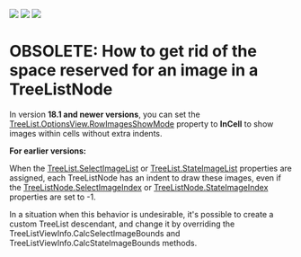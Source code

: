 <!-- default badges list -->
![](https://img.shields.io/endpoint?url=https://codecentral.devexpress.com/api/v1/VersionRange/128637612/17.2.3%2B)
[![](https://img.shields.io/badge/Open_in_DevExpress_Support_Center-FF7200?style=flat-square&logo=DevExpress&logoColor=white)](https://supportcenter.devexpress.com/ticket/details/E2153)
[![](https://img.shields.io/badge/📖_How_to_use_DevExpress_Examples-e9f6fc?style=flat-square)](https://docs.devexpress.com/GeneralInformation/403183)
<!-- default badges end -->
# OBSOLETE: How to get rid of the space reserved for an image in a TreeListNode

In version **18.1 and newer versions**, you can set the <a href="https://docs.devexpress.com/WindowsForms/DevExpress.XtraTreeList.TreeListOptionsView.RowImagesShowMode">TreeList.OptionsView.RowImagesShowMode</a> property to **InCell** to show images within cells without extra indents.

**For earlier versions:**
<p>When the <a href="http://documentation.devexpress.com/#WindowsForms/DevExpressXtraTreeListTreeList_SelectImageListtopic">TreeList.SelectImageList</a> or <a href="http://documentation.devexpress.com/#WindowsForms/DevExpressXtraTreeListTreeList_StateImageListtopic">TreeList.StateImageList</a> properties are assigned, each TreeListNode has an indent to draw these images, even if the <a href="http://documentation.devexpress.com/#WindowsForms/DevExpressXtraTreeListNodesTreeListNode_SelectImageIndextopic">TreeListNode.SelectImageIndex</a> or <a href="http://documentation.devexpress.com/#WindowsForms/DevExpressXtraTreeListNodesTreeListNode_StateImageIndextopic">TreeListNode.StateImageIndex</a> properties are set to -1.</p><p>In a situation when this behavior is undesirable, it's possible to create a custom TreeList descendant, and change it by overriding the TreeListViewInfo.CalcSelectImageBounds and TreeListViewInfo.CalcStateImageBounds methods.</p>
